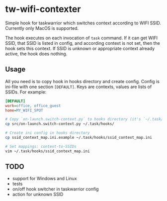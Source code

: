 # tw-wifi-contexter
Simple hook for taskwarrior which switches context according to WIFI SSID.
Currently only MacOS is supported.

The hook executes on each invocation of `task` command. If it can get WIFI SSID, that SSID is listed in config, and according context is not set, then the hook sets this context.
If SSID is unknown or appropriate context already active, the hook does nothing. 


## Usage

All you need is to copy hook in hooks directory and create config.
Config is ini-file with one section `[DEFAULT]`. Keys are contexts, values are lists of SSIDs.
For example:
```ini
[DEFAULT]
work=office, office_guest
home=MY_WIFI_SPOT
```

```bash
# Copy `on-launch.switch-context.py` to hooks directory (it's `~/.task/hooks` by default).
cp src/on-launch.switch-context.py ~/.task/hooks/

# Create ini config in hooks directory
cp ssid_context_map.ini.example ~/.task/hooks/ssid_context_map.ini

# Set mappings: context-to-SSIDs
vim ~/.task/hooks/ssid_context_map.ini
```

## TODO

- support for Windows and Linux
- tests
- on/off hook switcher in taskwarrior config
- action for unknown SSID